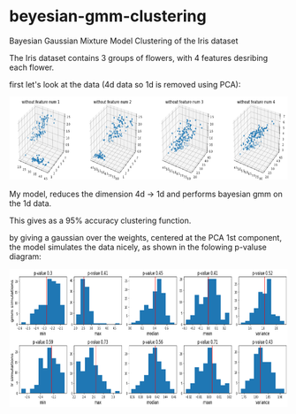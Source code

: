 # beyesian-gmm-clustering
Bayesian Gaussian Mixture Model Clustering of the Iris dataset

The Iris dataset contains 3 groups of flowers, with 4 features desribing each flower.

first let's look at the data (4d data so 1d is removed using PCA):

<img src="https://raw.githubusercontent.com/y0natancohen/bayesian-gmm-clustering/main/photos/data.png" width="700" height="150">

My model, reduces the dimension 4d -> 1d and performs bayesian gmm on the 1d data.

This gives as a 95% accuracy clustering function.

by giving a gaussian over the weights, centered at the PCA 1st component, the model simulates the data nicely, as shown in the folowing p-valuse diagram:

<img src="https://raw.githubusercontent.com/y0natancohen/bayesian-gmm-clustering/main/photos/p-values.png" width="700" height="250">
